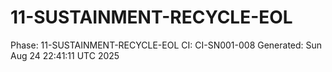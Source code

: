 # 11-SUSTAINMENT-RECYCLE-EOL
Phase: 11-SUSTAINMENT-RECYCLE-EOL
CI: CI-SN001-008
Generated: Sun Aug 24 22:41:11 UTC 2025
